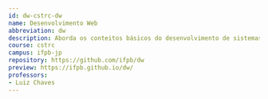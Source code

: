 ```yaml
---
id: dw-cstrc-dw
name: Desenvolvimento Web
abbreviation: dw
description: Aborda os conteitos básicos do desenvolvimento de sistemas Web utilizando banco de dados.
course: cstrc
campus: ifpb-jp
repository: https://github.com/ifpb/dw
preview: https://ifpb.github.io/dw/
professors:
- Luiz Chaves
---
```

